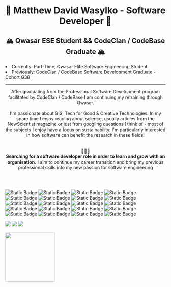 # <h1 align="center"> 🌊 Matthew David Wasylko - Software Developer 🌊 </h1>
<h2 align="center">🏔️ Qwasar ESE Student && CodeClan / CodeBase Graduate 🏔️ </h2>

<div> 
 <li>Currently: Part-Time, Qwasar Elite Software Engineering Student </li>
 <li>Previously: CodeClan / CodeBase Software Development Graduate - Cohort G38</li>
<hr></hr>
<div align="center">
After graduating from the Professional Software Development program facilitated by CodeClan / CodeBase I am continuing my retraining through Qwasar. 
<br></br>
I'm passionate about GIS, Tech for Good & Creative Technologies. In my spare time I enjoy reading about science, usually articles from the NewScientist magazine or just from googling questions I think of - most of the subjects I enjoy have a focus on sustainability. I'm particularly interested in how software can benefit the research in these fields!</div>
<div align="center">
  <br></br>
  <div>🌳🌳🌳</div>
  <b>Searching for a software developer role in order to learn and grow with an organisation.</b> I aim to continue my career transition and bring my previous professional skills into my new passion for software engineering
</div>
</div>

<br></br>

![Static Badge](https://img.shields.io/badge/Python-8A2BE2) ![Static Badge](https://img.shields.io/badge/Javascript-%23ffb900) ![Static Badge](https://img.shields.io/badge/SQL-%2356a0d3) ![Static Badge](https://img.shields.io/badge/Java-%23ed9121) ![Static Badge](https://img.shields.io/badge/HTML-%23c41e3a) ![Static Badge](https://img.shields.io/badge/CSS-%2310add6)
 ![Static Badge](https://img.shields.io/badge/Spring%20Boot-%2300cc99) ![Static Badge](https://img.shields.io/badge/React-%2398f5ff) ![Static Badge](https://img.shields.io/badge/ArcGIS-%23339966) ![Static Badge](https://img.shields.io/badge/PostgresSQL-%23bedbed) ![Static Badge](https://img.shields.io/badge/Flask-%23e6e6fa) ![Static Badge](https://img.shields.io/badge/Jinja2-%238b2e62) ![Static Badge](https://img.shields.io/badge/Psycopg2-%23FFFF33) ![Static Badge](https://img.shields.io/badge/InsomniaREST-%236633cc) ![Static Badge](https://img.shields.io/badge/R%20Markdown-%23cc0033) ![Static Badge](https://img.shields.io/badge/MongoDB-%23669933) ![Static Badge](https://img.shields.io/badge/Git-%23ff3333) ![Static Badge](https://img.shields.io/badge/IntelliJ-%23330000) ![Static Badge](https://img.shields.io/badge/VSCode-%2366ccff%20) ![Static Badge](https://img.shields.io/badge/CypressIO-%2333cc99)

 <div align="left"> <a href="https://www.linkedin.com/in/Matthew David Wasylko" target="_blank"><img src="https://img.shields.io/badge/LinkedIn-0077B5?style=for-the-badge&logo=linkedin&logoColor=white" target="_blank"></a>
<a href="https://github.com/MDW-94" target="_blank"><img src="https://img.shields.io/badge/GitHub-100000?style=for-the-badge&logo=github&logoColor=white" target="_blank"></a>
<a href = "mailto:matthew.wasylko@gmail.com"><img src="https://img.shields.io/badge/-Gmail-%23333?style=for-the-badge&logo=gmail&logoColor=white" target="_blank"></a>
</div>
&nbsp;
<div align="left">
<a href="https://github.com/MDW-94">
<img align="center" src="http://github-profile-summary-cards.vercel.app/api/cards/profile-details?username=MDW-94&theme=vue" height="155em" />
</div>



 
 

 










<!--
**MDW-94/MDW-94** is a ✨ _special_ ✨ repository because its `README.md` (this file) appears on your GitHub profile.

Here are some ideas to get you started:

- 🔭 I’m currently working on ...
- 🌱 I’m currently learning ...
- 👯 I’m looking to collaborate on ...
- 🤔 I’m looking for help with ...
- 💬 Ask me about ...
- 📫 How to reach me: ...
- 😄 Pronouns: ...
- ⚡ Fun fact: ...
-->
